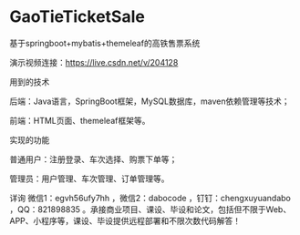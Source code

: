 # GaoTieTicketSale
基于springboot+mybatis+themeleaf的高铁售票系统 

演示视频连接：https://live.csdn.net/v/204128

用到的技术

后端：Java语言，SpringBoot框架，MySQL数据库，maven依赖管理等技术；

前端：HTML页面、themeleaf框架等。

实现的功能

普通用户：注册登录、车次选择、购票下单等；

管理员：用户管理、车次管理、订单管理等。

详询 微信1：egvh56ufy7hh ，微信2：dabocode ，钉钉：chengxuyuandabo ，QQ：821898835 。承接商业项目、课设、毕设和论文，包括但不限于Web、APP、小程序等，课设、毕设提供远程部署和不限次数代码解答！
